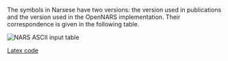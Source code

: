 The symbols in Narsese have two versions: the version used in publications and the version used in the OpenNARS implementation. Their correspondence is given in the following table. 

![NARS ASCII input table](https://user-images.githubusercontent.com/24262360/60361446-2d99f580-99ac-11e9-8be1-0a118bc7ffc6.png)

[Latex code](https://gist.github.com/pisaev1/ae509159a2f865a74a764db0f6b528ff)